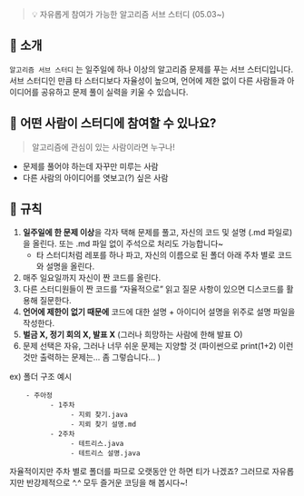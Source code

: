 > 💡 자유롭게 참여가 가능한 알고리즘 서브 스터디 (05.03~)


## 📌 소개

`알고리즘 서브 스터디` 는 일주일에 하나 이상의 알고리즘 문제를 푸는 서브 스터디입니다. 서브 스터디인 만큼 타 스터디보다 자율성이 높으며, 언어에 제한 없이 다른 사람들과 아이디어를 공유하고 문제 풀이 실력을 키울 수 있습니다.

## 📌 어떤 사람이 스터디에 참여할 수 있나요?

> 알고리즘에 관심이 있는 사람이라면 누구나!
> 
- 문제를 풀어야 하는데 자꾸만 미루는 사람
- 다른 사람의 아이디어를 엿보고(?) 싶은 사람

## **📌 규칙**

1. **일주일에 한 문제 이상**을 각자 택해 문제를 풀고, 자신의 코드 및 설명 (.md 파일로)을 올린다. 또는 .md 파일 없이 주석으로 처리도 가능합니다~
    - 타 스터디처럼 레포를 하나 파고, 자신의 이름으로 된 폴더 아래 주차 별로 코드와 설명을 올린다.
2. 매주 일요일까지 자신이 짠 코드를 올린다.
3. 다른 스터디원들이 짠 코드를 “자율적으로” 읽고 질문 사항이 있으면 디스코드를 활용해 질문한다.
4. **언어에 제한이 없기 때문에** 코드에 대한 설명 + 아이디어 설명을 위주로 설명 파일을 작성한다.
5. **벌금 X, 정기 회의 X, 발표 X** (그러나 희망하는 사람에 한해 발표 O)
6. 문제 선택은 자유, 그러나 너무 쉬운 문제는 지양할 것 (파이썬으로 print(1+2) 이런 것만 출력하는 문제는… 좀 그렇습니다… )

ex) 폴더 구조 예시

        - 주아정
              - 1주차
                   - 지뢰 찾기.java
                   - 지뢰 찾기 설명.md
              - 2주차
                   - 테트리스.java
                   - 테트리스 설명.java

자율적이지만 주차 별로 폴더를 파므로 오랫동안 안 하면 티가 나겠죠? 그러므로 자유롭지만 반강제적으로 ^.^ 모두 즐거운 코딩을 해 봅시다~!
